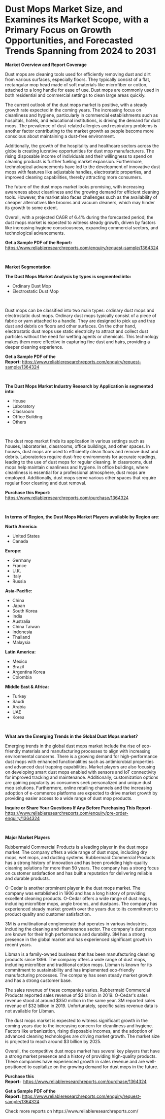 <p><h1>Dust Mops Market Size, and Examines its Market Scope, with a Primary Focus on Growth Opportunities, and Forecasted Trends Spanning from 2024 to 2031</h1></p><p><strong>Market Overview and Report Coverage</strong></p>
<p><p>Dust mops are cleaning tools used for efficiently removing dust and dirt from various surfaces, especially floors. They typically consist of a flat, rectangular mop head made of soft materials like microfiber or cotton, attached to a long handle for ease of use. Dust mops are commonly used in both residential and commercial settings to clean large areas quickly.</p><p>The current outlook of the dust mops market is positive, with a steady growth rate expected in the coming years. The increasing focus on cleanliness and hygiene, particularly in commercial establishments such as hospitals, hotels, and educational institutions, is driving the demand for dust mops. The prevalence of dust-related allergies and respiratory problems is another factor contributing to the market growth as people become more conscious about maintaining a dust-free environment.</p><p>Additionally, the growth of the hospitality and healthcare sectors across the globe is creating lucrative opportunities for dust mop manufacturers. The rising disposable income of individuals and their willingness to spend on cleaning products is further fueling market expansion. Furthermore, technological advancements have led to the development of innovative dust mops with features like adjustable handles, electrostatic properties, and improved cleaning capabilities, thereby attracting more consumers.</p><p>The future of the dust mops market looks promising, with increasing awareness about cleanliness and the growing demand for efficient cleaning tools. However, the market also faces challenges such as the availability of cheaper alternatives like brooms and vacuum cleaners, which may hinder its growth to some extent.</p><p>Overall, with a projected CAGR of 6.4% during the forecasted period, the dust mops market is expected to witness steady growth, driven by factors like increasing hygiene consciousness, expanding commercial sectors, and technological advancements.</p></p>
<p><strong>Get a Sample PDF of the Report:</strong> <a href="https://www.reliableresearchreports.com/enquiry/request-sample/1364324">https://www.reliableresearchreports.com/enquiry/request-sample/1364324</a></p>
<p>&nbsp;</p>
<p><strong>Market Segmentation</strong></p>
<p><strong>The Dust Mops Market Analysis by types is segmented into:</strong></p>
<p><ul><li>Ordinary Dust Mop</li><li>Electrostatic Dust Mop</li></ul></p>
<p>&nbsp;</p>
<p><p>Dust mops can be classified into two main types: ordinary dust mops and electrostatic dust mops. Ordinary dust mops typically consist of a piece of fabric or yarn attached to a handle. They are designed to pick up and trap dust and debris on floors and other surfaces. On the other hand, electrostatic dust mops use static electricity to attract and collect dust particles without the need for wetting agents or chemicals. This technology makes them more effective in capturing fine dust and hairs, providing a deeper cleaning experience.</p></p>
<p><strong>Get a Sample PDF of the Report:</strong>&nbsp;<a href="https://www.reliableresearchreports.com/enquiry/request-sample/1364324">https://www.reliableresearchreports.com/enquiry/request-sample/1364324</a></p>
<p>&nbsp;</p>
<p><strong>The Dust Mops Market Industry Research by Application is segmented into:</strong></p>
<p><ul><li>House</li><li>Laboratory</li><li>Classroom</li><li>Office Building</li><li>Others</li></ul></p>
<p>&nbsp;</p>
<p><p>The dust mop market finds its application in various settings such as houses, laboratories, classrooms, office buildings, and other spaces. In houses, dust mops are used to efficiently clean floors and remove dust and debris. Laboratories require dust-free environments for accurate readings, leading to the use of dust mops for regular cleaning. In classrooms, dust mops help maintain cleanliness and hygiene. In office buildings, where cleanliness is essential for a professional atmosphere, dust mops are employed. Additionally, dust mops serve various other spaces that require regular floor cleaning and dust removal.</p></p>
<p><strong>Purchase this Report:</strong>&nbsp; <a href="https://www.reliableresearchreports.com/purchase/1364324">https://www.reliableresearchreports.com/purchase/1364324</a></p>
<p>&nbsp;</p>
<p><strong>In terms of Region, the Dust Mops Market Players available by Region are:</strong></p>
<p>
    <p> <strong> North America: </strong>
        <ul>
            <li>United States</li>
            <li>Canada</li>
        </ul>
        </p> 
    <p> <strong> Europe: </strong>
        <ul>
            <li>Germany</li>
            <li>France</li>
            <li>U.K.</li>
            <li>Italy</li>
            <li>Russia</li>
        </ul>
        </p> 
    <p> <strong> Asia-Pacific: </strong>
        <ul>
            <li>China</li>
            <li>Japan</li>
            <li>South Korea</li>
            <li>India</li>
            <li>Australia</li>
            <li>China Taiwan</li>
            <li>Indonesia</li>
            <li>Thailand</li>
            <li>Malaysia</li>
        </ul>
        </p> 
    <p> <strong> Latin America: </strong>
        <ul>
            <li>Mexico</li>
            <li>Brazil</li>
            <li>Argentina Korea</li>
            <li>Colombia</li>
        </ul>
        </p> 
    <p> <strong> Middle East & Africa: </strong>
        <ul>
            <li>Turkey</li>
            <li>Saudi</li>
            <li>Arabia</li>
            <li>UAE</li>
            <li>Korea</li>
        </ul>
    </p>
    </p>
<p>&nbsp;</p>
<p><strong>What are the Emerging Trends in the Global Dust Mops market?</strong></p>
<p><p>Emerging trends in the global dust mops market include the rise of eco-friendly materials and manufacturing processes to align with increasing environmental concerns. There is a growing demand for high-performance dust mops with enhanced functionalities such as antimicrobial properties and advanced dust trapping capabilities. Market players are also focusing on developing smart dust mops enabled with sensors and IoT connectivity for improved tracking and maintenance. Additionally, customization options are gaining popularity as consumers seek personalized and unique dust mop solutions. Furthermore, online retailing channels and the increasing adoption of e-commerce platforms are expected to drive market growth by providing easier access to a wide range of dust mop products.</p></p>
<p><strong>Inquire or Share Your Questions If Any Before Purchasing This Report</strong>- <a href="https://www.reliableresearchreports.com/enquiry/pre-order-enquiry/1364324">https://www.reliableresearchreports.com/enquiry/pre-order-enquiry/1364324</a></p>
<p>&nbsp;</p>
<p><strong>Major Market Players</strong></p>
<p><p>Rubbermaid Commercial Products is a leading player in the dust mops market. The company offers a wide range of dust mops, including dry mops, wet mops, and dusting systems. Rubbermaid Commercial Products has a strong history of innovation and has been providing high-quality cleaning solutions for more than 50 years. The company has a strong focus on customer satisfaction and has built a reputation for delivering reliable and durable products.</p><p>O-Cedar is another prominent player in the dust mops market. The company was established in 1906 and has a long history of providing excellent cleaning products. O-Cedar offers a wide range of dust mops, including microfiber mops, angle brooms, and dustpans. The company has experienced steady market growth over the years due to its commitment to product quality and customer satisfaction.</p><p>3M is a multinational conglomerate that operates in various industries, including the cleaning and maintenance sector. The company's dust mops are known for their high performance and durability. 3M has a strong presence in the global market and has experienced significant growth in recent years.</p><p>Libman is a family-owned business that has been manufacturing cleaning products since 1896. The company offers a wide range of dust mops, including microfiber and traditional cotton mops. Libman is known for its commitment to sustainability and has implemented eco-friendly manufacturing processes. The company has seen steady market growth and has a strong customer base.</p><p>The sales revenue of these companies varies. Rubbermaid Commercial Products reported sales revenue of $2 billion in 2019. O-Cedar's sales revenue stood at around $350 million in the same year. 3M reported sales revenue of $32 billion in 2019. Unfortunately, specific sales revenue data is not available for Libman.</p><p>The dust mops market is expected to witness significant growth in the coming years due to the increasing concern for cleanliness and hygiene. Factors like urbanization, rising disposable incomes, and the adoption of advanced cleaning technologies are driving market growth. The market size is projected to reach around $3 billion by 2025.</p><p>Overall, the competitive dust mops market has several key players that have a strong market presence and a history of providing high-quality products. These companies have experienced growth in sales revenue and are well-positioned to capitalize on the growing demand for dust mops in the future.</p></p>
<p><strong>Purchase this Report:</strong>&nbsp;&nbsp;<a href="https://www.reliableresearchreports.com/purchase/1364324">https://www.reliableresearchreports.com/purchase/1364324</a></p>
<p></p>
<p><strong>Get a Sample PDF of the Report:</strong>&nbsp;<a href="https://www.reliableresearchreports.com/enquiry/request-sample/1364324">https://www.reliableresearchreports.com/enquiry/request-sample/1364324</a></p>
<p>Check more reports on https://www.reliableresearchreports.com/</p>